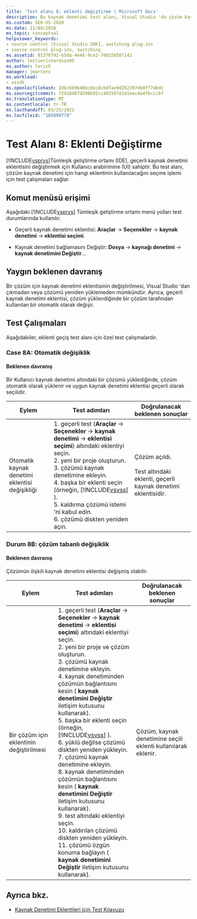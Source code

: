 ```yaml
---
title: 'Test alanı 8: eklenti değiştirme | Microsoft Docs'
description: Bu kaynak denetimi test alanı, Visual Studio 'da çözüm kaynak denetimi için hangi eklentinin kullanılacağını seçme işlemi için test çalışmaları sağlar.
ms.custom: SEO-VS-2020
ms.date: 11/04/2016
ms.topic: conceptual
helpviewer_keywords:
- source control [Visual Studio SDK], switching plug-ins
- source control plug-ins, switching
ms.assetid: 01370792-b5da-4e46-9ce2-7dd326587141
author: leslierichardson95
ms.author: lerich
manager: jmartens
ms.workload:
- vssdk
ms.openlocfilehash: 2dbc6b9646bcdec8cbdfae9d262397eb0ff74bdc
ms.sourcegitcommit: f2916d8fd296b92cc402597d1d1eecda4f6cccbf
ms.translationtype: MT
ms.contentlocale: tr-TR
ms.lasthandoff: 03/25/2021
ms.locfileid: "105090778"
---
```

# <a name="test-area-8-plug-in-switching"></a>Test Alanı 8: Eklenti Değiştirme
[!INCLUDE[vsprvs](../../code-quality/includes/vsprvs_md.md)]Tümleşik geliştirme ortamı (IDE), geçerli kaynak denetimi eklentisini değiştirmek için Kullanıcı arabirimine (UI) sahiptir. Bu test alanı, çözüm kaynak denetimi için hangi eklentinin kullanılacağını seçme işlemi için test çalışmaları sağlar.

## <a name="command-menu-access"></a>Komut menüsü erişimi
 Aşağıdaki [!INCLUDE[vsprvs](../../code-quality/includes/vsprvs_md.md)] Tümleşik geliştirme ortamı menü yolları test durumlarında kullanılır.

- Geçerli kaynak denetimi eklentisi: **Araçlar**  ->  **Seçenekler**  ->  **kaynak denetimi**  ->  **eklentisi seçimi**.

- Kaynak denetimi bağlamasını Değiştir: **Dosya**  ->  **kaynağı denetimi**  ->  **kaynak denetimini Değiştir**...

## <a name="common-expected-behavior"></a>Yaygın beklenen davranış
 Bir çözüm için kaynak denetimi eklentisinin değiştirilmesi, Visual Studio 'dan çıkmadan veya çözümü yeniden yüklemeden mümkündür. Ayrıca, geçerli kaynak denetimi eklentisi, çözüm yüklendiğinde bir çözüm tarafından kullanılan bir otomatik olarak değişir.

## <a name="test-cases"></a>Test Çalışmaları
 Aşağıdakiler, eklenti geçiş test alanı için özel test çalışmalardır.

### <a name="case-8a-automatic-change"></a>Case 8A: Otomatik değişiklik

#### <a name="expected-behavior"></a>Beklenen davranış
 Bir Kullanıcı kaynak denetimi altındaki bir çözümü yüklediğinde, çözüm otomatik olarak yüklenir ve uygun kaynak denetimi eklentisi geçerli olarak seçilidir.

| Eylem | Test adımları | Doğrulanacak beklenen sonuçlar |
| - | - | - |
| Otomatik kaynak denetimi eklentisi değişikliği | 1. geçerli test (**Araçlar**  ->  **Seçenekler**  ->  **kaynak denetimi**  ->  **eklentisi seçimi**) altındaki eklentiyi seçin.<br />2. yeni bir proje oluşturun.<br />3. çözümü kaynak denetimine ekleyin.<br />4. başka bir eklenti seçin (örneğin, [!INCLUDE[vsvss](../../extensibility/includes/vsvss_md.md)] ).<br />5. kaldırma çözümü istemi 'ni kabul edin.<br />6. çözümü diskten yeniden açın. | Çözüm açıldı.<br /><br /> Test altındaki eklenti, geçerli kaynak denetimi eklentisidir. |

### <a name="case-8b-solution-based-change"></a>Durum 8B: çözüm tabanlı değişiklik

#### <a name="expected-behavior"></a>Beklenen davranış
 Çözümün ilişkili kaynak denetimi eklentisi değişmiş olabilir.

| Eylem | Test adımları | Doğrulanacak beklenen sonuçlar |
|----------------------------------| - | - |
| Bir çözüm için eklentinin değiştirilmesi | 1. geçerli test (**Araçlar**  ->  **Seçenekler**  ->  **kaynak denetimi**  ->  **eklentisi seçimi**) altındaki eklentiyi seçin.<br />2. yeni bir proje ve çözüm oluşturun.<br />3. çözümü kaynak denetimine ekleyin.<br />4. kaynak denetiminden çözümün bağlantısını kesin ( **kaynak denetimini Değiştir** iletişim kutusunu kullanarak).<br />5. başka bir eklenti seçin (örneğin, [!INCLUDE[vsvss](../../extensibility/includes/vsvss_md.md)] ).<br />6. yüklü değilse çözümü diskten yeniden yükleyin.<br />7. çözümü kaynak denetimine ekleyin.<br />8. kaynak denetiminden çözümün bağlantısını kesin ( **kaynak denetimini Değiştir** iletişim kutusunu kullanarak).<br />9. test altındaki eklentiyi seçin.<br />10. kaldırılan çözümü diskten yeniden yükleyin.<br />11. çözümü özgün konuma bağlayın ( **kaynak denetimini Değiştir** iletişim kutusunu kullanarak). | Çözüm, kaynak denetimine seçili eklenti kullanılarak eklenir. |

## <a name="see-also"></a>Ayrıca bkz.
- [Kaynak Denetimi Eklentileri için Test Kılavuzu](../../extensibility/internals/test-guide-for-source-control-plug-ins.md)
